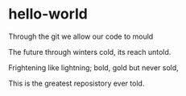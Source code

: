 # hello-world


Through the git we allow our code to mould

The future through winters cold, its reach untold.

Frightening like lightning; bold, gold but never sold,

This is the greatest reposistory ever told.
